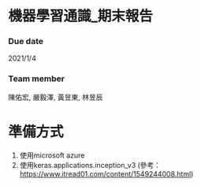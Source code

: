 # 機器學習通識_期末報告

### Due date
2021/1/4

### Team member
陳佑宏, 嚴毅澤, 黃昱東, 林昱辰

# 準備方式

1. 使用microsoft azure
2. 使用keras.applications.inception_v3
   (參考：https://www.itread01.com/content/1549244008.html)
